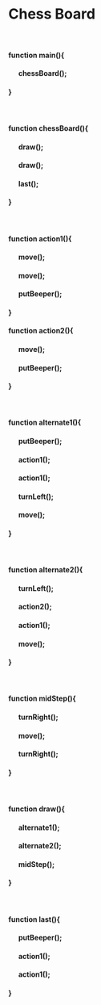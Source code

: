 # Chess Board

</br>

#### function main(){
####  &nbsp; &nbsp; &nbsp; chessBoard();
#### }

</br>


#### function chessBoard(){
   
####  &nbsp; &nbsp; &nbsp; draw();
####  &nbsp; &nbsp; &nbsp; draw();
####  &nbsp; &nbsp; &nbsp; last();
   
#### }

</br>

#### function action1(){
####  &nbsp; &nbsp; &nbsp; move();
####  &nbsp; &nbsp; &nbsp; move();
####  &nbsp; &nbsp; &nbsp; putBeeper();
#### }

#### function action2(){
####  &nbsp; &nbsp; &nbsp; move();
####  &nbsp; &nbsp; &nbsp; putBeeper();
#### }

</br>

#### function alternate1(){
####  &nbsp; &nbsp; &nbsp; putBeeper();
####  &nbsp; &nbsp; &nbsp; action1();
####  &nbsp; &nbsp; &nbsp; action1();
####  &nbsp; &nbsp; &nbsp; turnLeft();
####  &nbsp; &nbsp; &nbsp; move();
#### }

</br>

#### function alternate2(){
####  &nbsp; &nbsp; &nbsp; turnLeft();
####  &nbsp; &nbsp; &nbsp; action2();
####  &nbsp; &nbsp; &nbsp; action1();
####  &nbsp; &nbsp; &nbsp; move();
#### }

</br>

#### function midStep(){
####  &nbsp; &nbsp; &nbsp; turnRight();
####  &nbsp; &nbsp; &nbsp; move();
####  &nbsp; &nbsp; &nbsp; turnRight();
#### }

</br>

#### function draw(){
####  &nbsp; &nbsp; &nbsp; alternate1();
   
####  &nbsp; &nbsp; &nbsp; alternate2();
####  &nbsp; &nbsp; &nbsp; midStep();
#### }

</br>

#### function last(){
####  &nbsp; &nbsp; &nbsp; putBeeper();
####  &nbsp; &nbsp; &nbsp; action1();
####  &nbsp; &nbsp; &nbsp; action1();
#### }